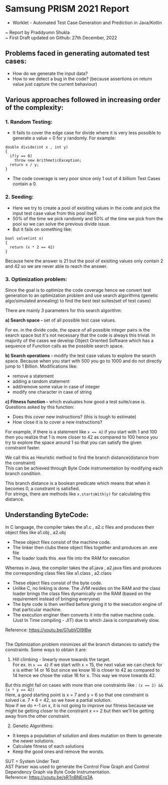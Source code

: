 # Samsung PRISM 2021 Report

-  Worklet - Automated Test Case Generation and Prediction in Java/Kotlin </b>

~ Report by Praddyumn Shukla <br>
~ First Draft updated on Github:  27th December, 2022

## Problems faced in generating automated test cases:
- How do we generate the input data?
- How to we detect a bug in the code? (because assertions on return value just capture the current behaviour)

## Various approaches followed in increasing order of the complexity:

### 1. Random Testing: 
- It fails to cover the edge case for divide where it is very less possible to generate a value = 0 for y randomly. For example:
```
double divide(int x , int y)
{
  if(y == 0)
    throw new ArithmeticException;
  return x / y;
}
```
- The code coverage is very poor since only 1 out of 4 billiom Test Cases contain a 0.

### 2. Seeding:
+ Here we try to create a pool of exisiting values in the code and pick the input test case value from this pool itself.
+ 50% of the time we pick randomly and 50% of the time we pick from the pool so we can solve the previous divide issue.
+ But it fails on something like:
```
bool solve(int x)
{
  return (x * 2 == 42)
}
```
Because here the answer is 21 but the pool of exisiting values only contain 2 and 42 so we are never able to reach the answer.

### 3. Optimization problem:
Since the goal is to optimize the code coverage hence we convert test generation to an optimization problem and use search algorithms (genetic algo/simulated annealing) to find the best test suites(set of test cases)

There are mainly 3 parameters for this search algorithm:

<b> a) Search space - </b> set of all possible test case values. 

For ex. in the divide code, the space of all possible integer pairs is the search space but it's not necessary that the code is always this trivial. In majority of the cases we develop Object Oriented Software which has a sequence of Function calls as the possible search space.

<b> b) Search operations - </b> modify the test case values to explore the search space. Because when you start with 500 you go to 1000 and do not directly jump to 1 Billion. Modifications like:
- remove a statement
- adding a random statement
- add/remove some value in case of integer
- modify one character in case of string

<b> c) Fitness function - </b> which evaluates how good a test suite/case is. Questions asked by this function:
- Does this cover new instructions? (this is tough to estimate)
- How close it is to cover a new instructions?

For example, if there is a statement like ``` x == 42 ``` if you start with 1 and 100 then you realize that 1 is more closer to 42 as compared to 100 hence you try to explore the space around 1 so that you can satisfy the given constraint faster.

We call this as Heuristic method to find the branch distance(distance from the constraint) </br>
This can be achieved through Byte Code instrumentation by modifying each branch condition. 

This branch distance is a boolean predicate which means that when it becomes 0, a constraint is satisfied. </br>
For strings, there are methods like  ```x.startsWith(y)``` for calculating this distance.


## Understanding ByteCode:

In C language, the compiler takes the a1.c , a2.c files and produces their object files like a1.obj , a2.obj 
- These object files consist of the machine code. 
- The linker then clubs these object files together and produces an .exe file 
- The loader loads this .exe file into the RAM for execution

Whereas in Java, the compiler takes the a1.java , a2.java files and produces the corresponding class files like a1.class , a2.class 
- These object files consist of the byte code. 
- Unlike C, no linking is done. The JVM resides on the RAM and the class loader brings the class files dynamically on the RAM (based on the requirement instead of bringing everyone) 
- The byte code is then verified before giving it to the execution engine of that particular machine.
- The execution enginer then converts it into the native machine code. (Just In Time compiling - JIT) due to which Java is comparatively slow.

Reference: https://youtu.be/G1ubVOl9IBw

##

The Optimization problem minimizes all the branch distances to satisfy the constraints. Some ways to obtain it are:

1. Hill climbing - linearly move towards the target. </br>
For ex. in ```x == 42``` if we start with x = 15, the next value we can check for x is either 14 or 16 but since we know 16 is closer to 42 as compared to 14 hence we chose the value 16 for x. This way we move towards 42.

But this might fail on cases with more than one constraints like : ```(x == 2) && (x * y == 42)``` </br>
Here, a good starting point is x = 7 and y = 6 so that one constraint is solved i.e. 7 * 6 = 42, so we have a partial solution. </br>
Now if we do +-1 on x, it is not going to improve our fitness because we might be getting closer to the constraint x == 2 but then we'll be getting away from the other constraint.

2. Genetic Algorithms:
- It keeps a population of solution and does mutation on them to generate the newer solutions.
- Calculate fitness of each solutions
- Keep the good ones and remove the worsts.

SUT = System Under Test </br>
AST Parser was used to generate the Control Flow Graph and Control Dependency Graph via Byte Code Instrumentation. </br>
Reference: https://youtu.be/sRTnBNErq3A
